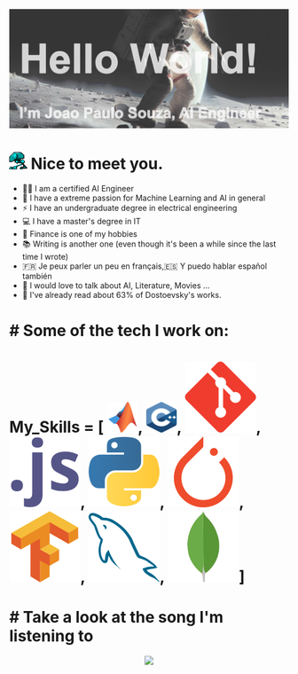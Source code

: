 <img src="https://github.com/joaopaulo-souza/joaopaulo-souza/blob/master/images/image0.jpg">

<h1><img src="https://github.com/joaopaulo-souza/joaopaulo-souza/blob/master/images/robot_walk.gif"> Nice to meet you. </h1>

- 🧑‍💻 I am a certified AI Engineer 
- 🧠 I have a extreme passion for Machine Learning and AI in general 
- ⚡️ I have an undergraduate degree in electrical engineering
- 💻 I have a master's degree in IT 
- 💸 Finance is one of my hobbies 
- 📚 Writing is another one (even though it's been a while since the last time I wrote)
- 🇫🇷 Je peux parler un peu en français,🇪🇸 Y puedo hablar español también
- 💬 I would love to talk about AI, Literature, Movies ... 
- 📜 I've already read about 63% of Dostoevsky's works.

<h1> # Some of the tech I work on:</h1> 
<h1>
My_Skills = [
<img src="https://github.com/joaopaulo-souza/joaopaulo-souza/blob/master/images/Icons/matlab.svg" width="55" height="55">,
<!--<img src="https://github.com/joaopaulo-souza/joaopaulo-souza/blob/master/images/Icons/c-1.svg" width="55" height="55">,-->
<img src="https://github.com/joaopaulo-souza/joaopaulo-souza/blob/master/images/Icons/c.svg" width="55" height="55">,
<img src="https://github.com/joaopaulo-souza/joaopaulo-souza/blob/master/images/Icons/git-scm-icon.svg">,
<img src="https://github.com/joaopaulo-souza/joaopaulo-souza/blob/master/images/Icons/javascript-icon.svg">,
<img src="https://github.com/joaopaulo-souza/joaopaulo-souza/blob/master/images/Icons/python-icon.svg">,
<!--<img src="https://github.com/joaopaulo-souza/joaopaulo-souza/blob/master/images/Icons/numpy-icon.svg">,-->
<img src="https://github.com/joaopaulo-souza/joaopaulo-souza/blob/master/images/Icons/pytorch-icon.svg">,
<img src="https://github.com/joaopaulo-souza/joaopaulo-souza/blob/master/images/Icons/tensorflow-icon.svg">,
<!--<img src="https://github.com/joaopaulo-souza/joaopaulo-souza/blob/master/images/Icons/pandas.svg" width="55" height="55">,-->
<!--<img src="https://github.com/joaopaulo-souza/joaopaulo-souza/blob/master/images/Icons/matplotlib-1.svg" width="55" height="55">,-->
<img src="https://github.com/joaopaulo-souza/joaopaulo-souza/blob/master/images/Icons/mysql-icon.svg" >,
<img src="https://github.com/joaopaulo-souza/joaopaulo-souza/blob/master/images/Icons/mongodb-icon.svg" >]
</h1>
<h1> # Take a look at the song I'm listening to</h1>
<p align="center">
  <img src="https://spotify-recently-played-readme.vercel.app/api?user=11147618695&count=5">
</p>